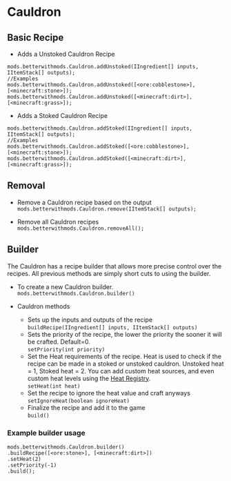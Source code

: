 # Cauldron


## Basic Recipe

* Adds a Unstoked Cauldron Recipe
```zenscript
mods.betterwithmods.Cauldron.addUnstoked(IIngredient[] inputs, IItemStack[] outputs);
//Examples
mods.betterwithmods.Cauldron.addUnstoked([<ore:cobblestone>],[<minecraft:stone>]);
mods.betterwithmods.Cauldron.addUnstoked([<minecraft:dirt>],[<minecraft:grass>]);
```

* Adds a Stoked Cauldron Recipe
```zenscript
mods.betterwithmods.Cauldron.addStoked(IIngredient[] inputs, IItemStack[] outputs);
//Examples
mods.betterwithmods.Cauldron.addStoked([<ore:cobblestone>],[<minecraft:stone>]);
mods.betterwithmods.Cauldron.addStoked([<minecraft:dirt>],[<minecraft:grass>]);
```


## Removal

* Remove a Cauldron recipe based on the output `mods.betterwithmods.Cauldron.remove(IItemStack[] outputs);`

* Remove all Cauldron recipes `mods.betterwithmods.Cauldron.removeAll();`


## Builder

The Cauldron has a recipe builder that allows more precise control over the recipes. All previous methods are simply short cuts to using the builder.

* To create a new Cauldron builder. `mods.betterwithmods.Cauldron.builder()`

* Cauldron methods
     * Sets up the inputs and outputs of the recipe  
       `buildRecipe(IIngredient[] inputs, IItemStack[] outputs)`
     * Sets the priority of the recipe, the lower the priority the sooner it will be crafted. Default=0.  
       `setPriority(int priority)`
     * Set the Heat requirements of the recipe. Heat is used to check if the recipe can be made in a stoked or unstoked cauldron. Unstoked heat = 1, Stoked heat = 2. You can add custom heat sources, and even custom heat levels using the [Heat Registry](/Mods/Modtweaker/BetterWithMods/HeatRegistry/).  
       `setHeat(int heat)`
     * Set the recipe to ignore the heat value and craft anyways  
       `setIgnoreHeat(boolean ignoreHeat)`
     * Finalize the recipe and add it to the game  
       `build()`

### Example builder usage
```zenscript
mods.betterwithmods.Cauldron.builder()
.buildRecipe([<ore:stone>], [<minecraft:dirt>])
.setHeat(2)
.setPriority(-1)
.build();
```
    